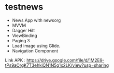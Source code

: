 # testnews
 - News App with newsorg
 - MVVM
 - Dagger Hilt
 - ViewBinding
 - Paging 3
 - Load image using Glide.
 - Navigation Component

Link APK : https://drive.google.com/file/d/1M2E6-tPs9aOrgK7T3ehkiQN1N5g1x2LK/view?usp=sharing
